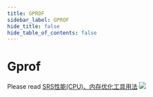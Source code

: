 ```yaml
---
title: GPROF
sidebar_label: GPROF
hide_title: false
hide_table_of_contents: false
---
```


# Gprof

Please read [SRS性能(CPU)、内存优化工具用法](https://www.jianshu.com/p/6d4a89359352)
![](https://ossrs.net/gif/v1/sls.gif?site=ossrs.io&path=/lts/doc-en-5/doc/gprof)


